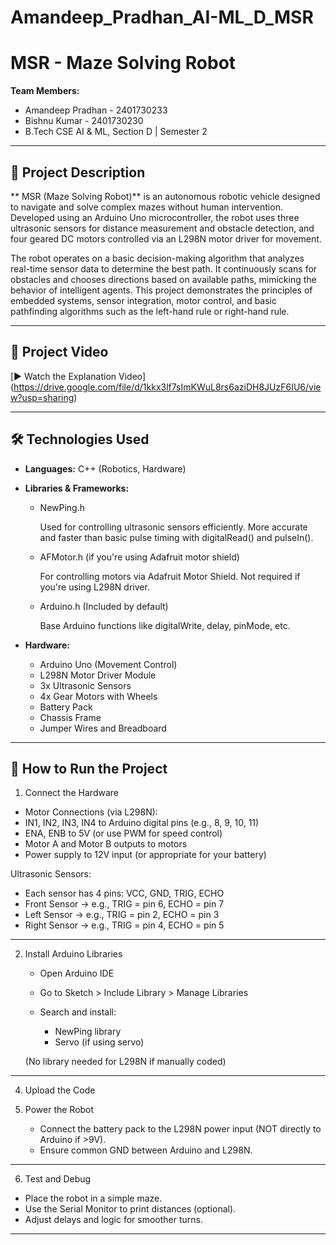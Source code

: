 # Amandeep_Pradhan_AI-ML_D_MSR
# MSR - Maze Solving Robot

**Team Members:**  
- Amandeep Pradhan - 2401730233 
- Bishnu Kumar - 2401730230 
- B.Tech CSE AI & ML, Section D | Semester 2

---

## 📜 Project Description
** MSR (Maze Solving Robot)** is an autonomous robotic vehicle designed to navigate and solve complex mazes without human intervention. Developed using an Arduino Uno microcontroller, the robot uses three ultrasonic sensors for distance measurement and obstacle detection, and four geared DC motors controlled via an L298N motor driver for movement.

The robot operates on a basic decision-making algorithm that analyzes real-time sensor data to determine the best path. It continuously scans for obstacles and chooses directions based on available paths, mimicking the behavior of intelligent agents. This project demonstrates the principles of embedded systems, sensor integration, motor control, and basic pathfinding algorithms such as the left-hand rule or right-hand rule.

---

## 🎥 Project Video
[▶️ Watch the Explanation Video] (https://drive.google.com/file/d/1kkx3lf7sImKWuL8rs6aziDH8JUzF6IU6/view?usp=sharing)

---

## 🛠️ Technologies Used
- **Languages:** C++ (Robotics, Hardware)
- **Libraries & Frameworks:**
  - NewPing.h

    Used for controlling ultrasonic sensors efficiently.
    More accurate and faster than basic pulse timing with digitalRead() and pulseIn().

  - AFMotor.h (if you're using Adafruit motor shield)

    For controlling motors via Adafruit Motor Shield.
    Not required if you're using L298N driver.

  - Arduino.h (Included by default)

    Base Arduino functions like digitalWrite, delay, pinMode, etc.

- **Hardware:**
  - Arduino Uno (Movement Control)
  - L298N Motor Driver Module
  - 3x Ultrasonic Sensors
  - 4x Gear Motors with Wheels
  - Battery Pack
  - Chassis Frame
  - Jumper Wires and Breadboard
  
 
---

## 🚀 How to Run the Project

1. Connect the Hardware

  * Motor Connections (via L298N):
  * IN1, IN2, IN3, IN4 to Arduino digital pins (e.g., 8, 9, 10, 11)
  * ENA, ENB to 5V (or use PWM for speed control)
  * Motor A and Motor B outputs to motors
  * Power supply to 12V input (or appropriate for your battery)


Ultrasonic Sensors:

  * Each sensor has 4 pins: VCC, GND, TRIG, ECHO
  * Front Sensor → e.g., TRIG = pin 6, ECHO = pin 7
  * Left Sensor → e.g., TRIG = pin 2, ECHO = pin 3
  * Right Sensor → e.g., TRIG = pin 4, ECHO = pin 5



---

2. Install Arduino Libraries

   * Open Arduino IDE
   * Go to Sketch > Include Library > Manage Libraries
   * Search and install:
        
      - NewPing library
      - Servo (if using servo)

    (No library needed for L298N if manually coded)




---

4. Upload the Code
5. Power the Robot

   * Connect the battery pack to the L298N power input (NOT directly to Arduino if >9V).
   * Ensure common GND between Arduino and L298N.



---

6. Test and Debug

  * Place the robot in a simple maze.
  * Use the Serial Monitor to print distances (optional).
  * Adjust delays and logic for smoother turns.



---
